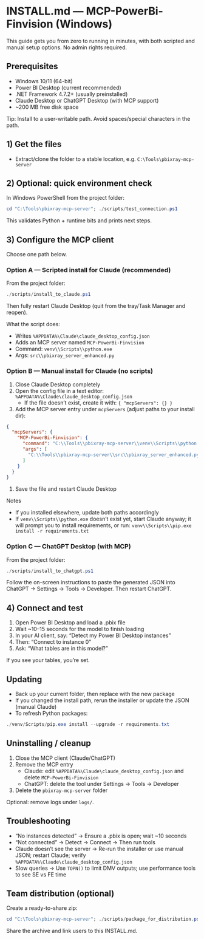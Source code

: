 # INSTALL.md — MCP-PowerBi-Finvision (Windows)

This guide gets you from zero to running in minutes, with both scripted and manual setup options. No admin rights required.

## Prerequisites

- Windows 10/11 (64-bit)
- Power BI Desktop (current recommended)
- .NET Framework 4.7.2+ (usually preinstalled)
- Claude Desktop or ChatGPT Desktop (with MCP support)
- ~200 MB free disk space

Tip: Install to a user-writable path. Avoid spaces/special characters in the path.

## 1) Get the files

- Extract/clone the folder to a stable location, e.g. `C:\Tools\pbixray-mcp-server`

## 2) Optional: quick environment check

In Windows PowerShell from the project folder:

```powershell
cd "C:\Tools\pbixray-mcp-server"; ./scripts/test_connection.ps1
```

This validates Python + runtime bits and prints next steps.

## 3) Configure the MCP client

Choose one path below.

### Option A — Scripted install for Claude (recommended)

From the project folder:

```powershell
./scripts/install_to_claude.ps1
```

Then fully restart Claude Desktop (quit from the tray/Task Manager and reopen).

What the script does:

- Writes `%APPDATA%\Claude\claude_desktop_config.json`
- Adds an MCP server named `MCP-PowerBi-Finvision`
- Command: `venv\\Scripts\\python.exe`
- Args: `src\\pbixray_server_enhanced.py`

### Option B — Manual install for Claude (no scripts)

1. Close Claude Desktop completely
1. Open the config file in a text editor:
   `%APPDATA%\Claude\claude_desktop_config.json`
   - If the file doesn’t exist, create it with:
     `{ "mcpServers": {} }`
1. Add the MCP server entry under `mcpServers` (adjust paths to your install dir):

```json
{
  "mcpServers": {
    "MCP-PowerBi-Finvision": {
      "command": "C:\\Tools\\pbixray-mcp-server\\venv\\Scripts\\python.exe",
      "args": [
        "C:\\Tools\\pbixray-mcp-server\\src\\pbixray_server_enhanced.py"
      ]
    }
  }
}
```

1. Save the file and restart Claude Desktop

Notes

- If you installed elsewhere, update both paths accordingly
- If `venv\\Scripts\\python.exe` doesn’t exist yet, start Claude anyway; it will prompt you to install requirements, or run: `venv\\Scripts\\pip.exe install -r requirements.txt`

### Option C — ChatGPT Desktop (with MCP)

From the project folder:

```powershell
./scripts/install_to_chatgpt.ps1
```

Follow the on-screen instructions to paste the generated JSON into ChatGPT → Settings → Tools → Developer. Then restart ChatGPT.

## 4) Connect and test

1) Open Power BI Desktop and load a .pbix file
2) Wait ~10–15 seconds for the model to finish loading
3) In your AI client, say: “Detect my Power BI Desktop instances”
4) Then: “Connect to instance 0”
5) Ask: “What tables are in this model?”

If you see your tables, you’re set.

## Updating

- Back up your current folder, then replace with the new package
- If you changed the install path, rerun the installer or update the JSON (manual Claude)
- To refresh Python packages:

```powershell
./venv/Scripts/pip.exe install --upgrade -r requirements.txt
```

## Uninstalling / cleanup

1) Close the MCP client (Claude/ChatGPT)
2) Remove the MCP entry
   - Claude: edit `%APPDATA%\Claude\claude_desktop_config.json` and delete `MCP-PowerBi-Finvision`
   - ChatGPT: delete the tool under Settings → Tools → Developer
3) Delete the `pbixray-mcp-server` folder

Optional: remove logs under `logs/`.

## Troubleshooting

- “No instances detected” → Ensure a .pbix is open; wait ~10 seconds
- “Not connected” → Detect → Connect → Then run tools
- Claude doesn’t see the server → Re-run the installer or use manual JSON; restart Claude; verify `%APPDATA%\Claude\claude_desktop_config.json`
- Slow queries → Use `TOPN()` to limit DMV outputs; use performance tools to see SE vs FE time

## Team distribution (optional)

Create a ready-to-share zip:

```powershell
cd "C:\Tools\pbixray-mcp-server"; ./scripts/package_for_distribution.ps1
```

Share the archive and link users to this INSTALL.md.

